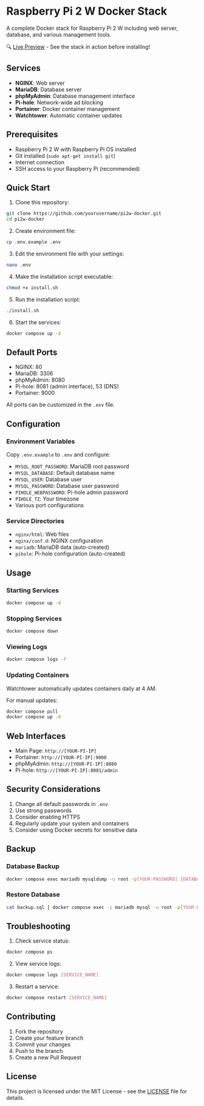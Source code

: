 # Raspberry Pi 2 W Docker Stack

A complete Docker stack for Raspberry Pi 2 W including web server, database, and various management tools.

🔍 [Live Preview](https://mineraleyt.github.io/pi2w-docker/) - See the stack in action before installing!

## Services

- **NGINX**: Web server
- **MariaDB**: Database server
- **phpMyAdmin**: Database management interface
- **Pi-hole**: Network-wide ad blocking
- **Portainer**: Docker container management
- **Watchtower**: Automatic container updates

## Prerequisites

- Raspberry Pi 2 W with Raspberry Pi OS installed
- Git installed (`sudo apt-get install git`)
- Internet connection
- SSH access to your Raspberry Pi (recommended)

## Quick Start

1. Clone this repository:
```bash
git clone https://github.com/yourusername/pi2w-docker.git
cd pi2w-docker
```

2. Create environment file:
```bash
cp .env.example .env
```

3. Edit the environment file with your settings:
```bash
nano .env
```

4. Make the installation script executable:
```bash
chmod +x install.sh
```

5. Run the installation script:
```bash
./install.sh
```

6. Start the services:
```bash
docker compose up -d
```

## Default Ports

- NGINX: 80
- MariaDB: 3306
- phpMyAdmin: 8080
- Pi-hole: 8081 (admin interface), 53 (DNS)
- Portainer: 9000

All ports can be customized in the `.env` file.

## Configuration

### Environment Variables

Copy `.env.example` to `.env` and configure:

- `MYSQL_ROOT_PASSWORD`: MariaDB root password
- `MYSQL_DATABASE`: Default database name
- `MYSQL_USER`: Database user
- `MYSQL_PASSWORD`: Database user password
- `PIHOLE_WEBPASSWORD`: Pi-hole admin password
- `PIHOLE_TZ`: Your timezone
- Various port configurations

### Service Directories

- `nginx/html`: Web files
- `nginx/conf.d`: NGINX configuration
- `mariadb`: MariaDB data (auto-created)
- `pihole`: Pi-hole configuration (auto-created)

## Usage

### Starting Services
```bash
docker compose up -d
```

### Stopping Services
```bash
docker compose down
```

### Viewing Logs
```bash
docker compose logs -f
```

### Updating Containers
Watchtower automatically updates containers daily at 4 AM.

For manual updates:
```bash
docker compose pull
docker compose up -d
```

## Web Interfaces

- Main Page: `http://[YOUR-PI-IP]`
- Portainer: `http://[YOUR-PI-IP]:9000`
- phpMyAdmin: `http://[YOUR-PI-IP]:8080`
- Pi-hole: `http://[YOUR-PI-IP]:8081/admin`

## Security Considerations

1. Change all default passwords in `.env`
2. Use strong passwords
3. Consider enabling HTTPS
4. Regularly update your system and containers
5. Consider using Docker secrets for sensitive data

## Backup

### Database Backup
```bash
docker compose exec mariadb mysqldump -u root -p[YOUR-PASSWORD] [DATABASE] > backup.sql
```

### Restore Database
```bash
cat backup.sql | docker compose exec -i mariadb mysql -u root -p[YOUR-PASSWORD] [DATABASE]
```

## Troubleshooting

1. Check service status:
```bash
docker compose ps
```

2. View service logs:
```bash
docker compose logs [SERVICE_NAME]
```

3. Restart a service:
```bash
docker compose restart [SERVICE_NAME]
```

## Contributing

1. Fork the repository
2. Create your feature branch
3. Commit your changes
4. Push to the branch
5. Create a new Pull Request

## License

This project is licensed under the MIT License - see the [LICENSE](LICENSE) file for details.
